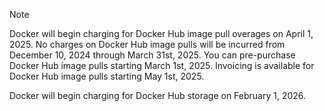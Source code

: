 > [!NOTE]
>
> Docker will begin charging for Docker Hub image pull overages on April 1, 2025. No charges on Docker Hub image pulls will be incurred from December 10, 2024 through March 31st, 2025. You can pre-purchase Docker Hub image pulls starting March 1st, 2025. Invoicing is available for Docker Hub image pulls starting May 1st, 2025.
>
> Docker will begin charging for Docker Hub storage on February 1, 2026.